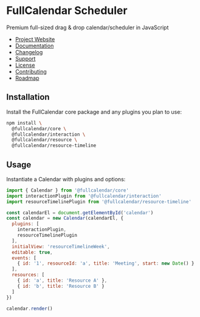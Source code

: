 
# FullCalendar Scheduler

Premium full-sized drag & drop calendar/scheduler in JavaScript

- [Project Website](https://fullcalendar.io/pricing)
- [Documentation](https://fullcalendar.io/docs/premium)
- [Changelog](CHANGELOG.md)
- [Support](https://fullcalendar.io/support)
- [License](https://fullcalendar.io/scheduler/license)
- [Contributing](CONTRIBUTING.md)
- [Roadmap](https://fullcalendar.io/roadmap)

## Installation

Install the FullCalendar core package and any plugins you plan to use:

```sh
npm install \
  @fullcalendar/core \
  @fullcalendar/interaction \
  @fullcalendar/resource \
  @fullcalendar/resource-timeline
```

## Usage

Instantiate a Calendar with plugins and options:

```js
import { Calendar } from '@fullcalendar/core'
import interactionPlugin from '@fullcalendar/interaction'
import resourceTimelinePlugin from '@fullcalendar/resource-timeline'

const calendarEl = document.getElementById('calendar')
const calendar = new Calendar(calendarEl, {
  plugins: [
    interactionPlugin,
    resourceTimelinePlugin
  ],
  initialView: 'resourceTimelineWeek',
  editable: true,
  events: [
    { id: '1', resourceId: 'a', title: 'Meeting', start: new Date() }
  ],
  resources: [
    { id: 'a', title: 'Resource A' },
    { id: 'b', title: 'Resource B' }
  ]
})

calendar.render()
```
